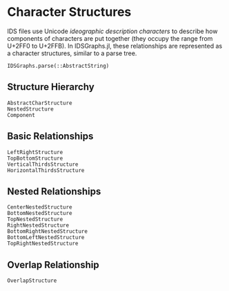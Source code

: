 # Character Structures
IDS files use Unicode *ideographic description characters* to describe how components of characters are put together (they occupy the range from U+2FF0 to U+2FFB). In IDSGraphs.jl, these relationships are represented as a character structures, similar to a parse tree.

```@docs
IDSGraphs.parse(::AbstractString)
```

## Structure Hierarchy
```@docs
AbstractCharStructure
NestedStructure
Component
```

## Basic Relationships
```@docs
LeftRightStructure
TopBottomStructure
VerticalThirdsStructure
HorizontalThirdsStructure
```

## Nested Relationships
```@docs
CenterNestedStructure
BottomNestedStructure
TopNestedStructure
RightNestedStructure
BottomRightNestedStructure
BottomLeftNestedStructure
TopRightNestedStructure
```

## Overlap Relationship
```@docs
OverlapStructure
```